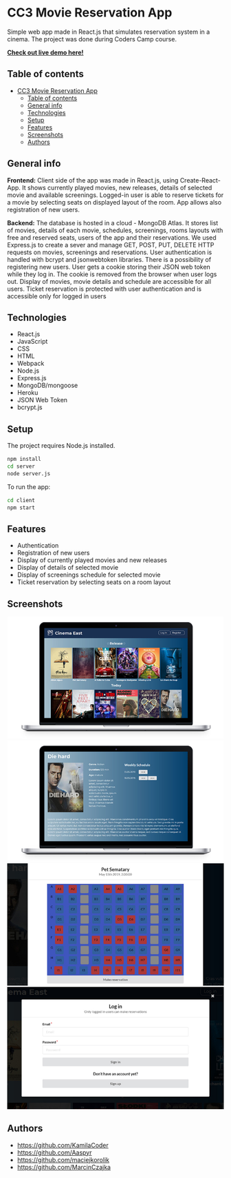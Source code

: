# CC3 Movie Reservation App
Simple web app made in React.js that simulates reservation system in a cinema. The project was done during Coders Camp course.

**[Check out live demo here!](https://peaceful-stream-96686.herokuapp.com/)**

## Table of contents
- [CC3 Movie Reservation App](#cc3-movie-reservation-app)
  - [Table of contents](#table-of-contents)
  - [General info](#general-info)
  - [Technologies](#technologies)
  - [Setup](#setup)
  - [Features](#features)
  - [Screenshots](#screenshots)
  - [Authors](#authors)

## General info

**Frontend:**
Client side of the app was made in React.js, using Create-React-App. It shows currently played movies, new releases, details of selected movie and available screenings. Logged-in user is able to reserve tickets for a movie by selecting seats on displayed layout of the room. App allows also registration of new users.

**Backend:**
The database is hosted in a cloud - MongoDB Atlas. It stores list of movies, details of each movie, schedules, screenings, rooms layouts with free and reserved seats, users of the app and their reservations.
We used Express.js to create a sever and manage GET, POST, PUT, DELETE HTTP requests on movies, screenings and reservations.
User authentication is handled with bcrypt and jsonwebtoken libraries. There is a possibility of registering new users. User gets a cookie storing their JSON web token while they log in. The cookie is removed from the browser when user logs out. Display of movies, movie details and schedule are accessible for all users. Ticket reservation is protected with user authentication and is accessible only for logged in users

## Technologies
* React.js
* JavaScript
* CSS
* HTML
* Webpack
* Node.js
* Express.js
* MongoDB/mongoose
* Heroku
* JSON Web Token
* bcrypt.js

## Setup
The project requires Node.js installed.

```bash
npm install
cd server
node server.js
```
To run the app:
```bash
cd client
npm start
```

## Features
* Authentication
* Registration of new users
* Display of currently played movies and new releases
* Display of details of selected movie
* Display of screenings schedule for selected movie
* Ticket reservation by selecting seats on a room layout


## Screenshots

![screenshot1](./client/screenshots/screenshot1.jpg)
![screenshot2](./client/screenshots/screenshot2.jpg)
![screenshot3](./client/screenshots/screenshot3.jpg)
![screenshot4](./client/screenshots/screenshot4.jpg)




## Authors
* https://github.com/KamilaCoder
* https://github.com/Aaspyr
* https://github.com/maciejkorolik
* https://github.com/MarcinCzajka

